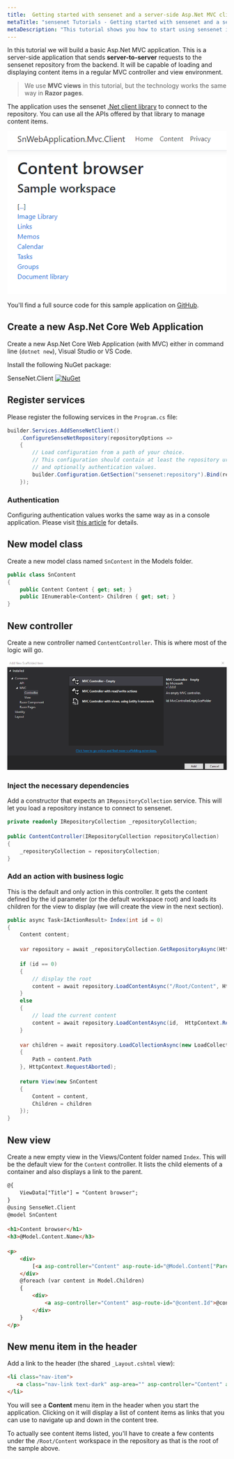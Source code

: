 ```yaml
---
title:  Getting started with sensenet and a server-side Asp.Net MVC client
metaTitle: "sensenet Tutorials - Getting started with sensenet and a server-side Asp.Net MVC client"
metaDescription: "This tutorial shows you how to start using sensenet in a server-side Asp.Net MVC application."
---
```


In this tutorial we will build a basic Asp.Net MVC application. This is a server-side application that sends **server-to-server** requests to the sensenet repository from the backend. It will be capable of loading and displaying content items in a regular MVC controller and view environment.

> We use **MVC views** in this tutorial, but the technology works the same way in **Razor pages**.

The application uses the sensenet [.Net client library](/tutorials/getting-started/getting-started-dotnet) to connect to the repository. You can use all the APIs offered by that library to manage content items.

![Content browser](getting-started-mvc-client/content-browser.png)

You'll find a full source code for this sample application on [GitHub](https://github.com/SenseNet/sn-client-dotnet/src/SenseNet.Client.DemoMvc).

## Create a new Asp.Net Core Web Application
Create a new Asp.Net Core Web Application (with MVC) either in command line (`dotnet new`), Visual Studio or VS Code. 

Install the following NuGet package:

SenseNet.Client [![NuGet](https://img.shields.io/nuget/v/SenseNet.Client.svg)](https://www.nuget.org/packages/SenseNet.Client)

## Register services
Please register the following services in the `Program.cs` file:

```csharp
builder.Services.AddSenseNetClient()
    .ConfigureSenseNetRepository(repositoryOptions =>
    {
        // Load configuration from a path of your choice.
        // This configuration should contain at least the repository url
        // and optionally authentication values.
        builder.Configuration.GetSection("sensenet:repository").Bind(repositoryOptions);
    });
```

### Authentication
Configuring authentication values works the same way as in a console application. Please visit [this article](/tutorials/authentication/how-to-authenticate-dotnet-webapp) for details.

## New model class
Create a new model class named `SnContent` in the Models folder.

```csharp
public class SnContent
{
    public Content Content { get; set; }
    public IEnumerable<Content> Children { get; set; }
}
```

## New controller
Create a new controller named `ContentController`. This is where most of the logic will go.

![Add controller](getting-started-mvc-client/add-controller.png)

### Inject the necessary dependencies
Add a constructor that expects an `IRepositoryCollection` service. This will let you load a repository instance to connect to sensenet.

```csharp
private readonly IRepositoryCollection _repositoryCollection;

public ContentController(IRepositoryCollection repositoryCollection)
{
    _repositoryCollection = repositoryCollection;
}
```

### Add an action with business logic
This is the default and only action in this controller. It gets the content defined by the id parameter (or the default workspace root) and loads its children for the view to display (we will create the view in the next section).

```csharp
public async Task<IActionResult> Index(int id = 0)
{
    Content content;

    var repository = await _repositoryCollection.GetRepositoryAsync(HttpContext.RequestAborted);

    if (id == 0)
    {
        // display the root
        content = await repository.LoadContentAsync("/Root/Content", HttpContext.RequestAborted);
    }
    else
    {
        // load the current content
        content = await repository.LoadContentAsync(id,  HttpContext.RequestAborted);
    }

    var children = await repository.LoadCollectionAsync(new LoadCollectionRequest
    {
        Path = content.Path
    }, HttpContext.RequestAborted);

    return View(new SnContent
    {
        Content = content,
        Children = children
    });
}
```

## New view
Create a new empty view in the Views/Content folder named `Index`. This will be the default view for the `Content` controller. It lists the child elements of a container and also displays a link to the parent.

```html
@{
    ViewData["Title"] = "Content browser";
}
@using SenseNet.Client
@model SnContent

<h1>Content browser</h1>
<h3>@Model.Content.Name</h3>

<p>
    <div>
        [<a asp-controller="Content" asp-route-id="@Model.Content["ParentId"]">...</a>]
    </div>
    @foreach (var content in Model.Children)
    {
        <div>
            <a asp-controller="Content" asp-route-id="@content.Id">@content.Name</a>
        </div>
    }
</p>
```

## New menu item in the header
Add a link to the header (the shared `_Layout.cshtml` view):

```html
<li class="nav-item">
   <a class="nav-link text-dark" asp-area="" asp-controller="Content" asp-action="Index">Content</a>
</li>
```

You will see a **Content** menu item in the header when you start the application. Clicking on it will display a list of content items as links that you can use to navigate up and down in the content tree.

To actually see content items listed, you'll have to create a few contents under the `/Root/Content` workspace in the repository as that is the root of the sample above.

